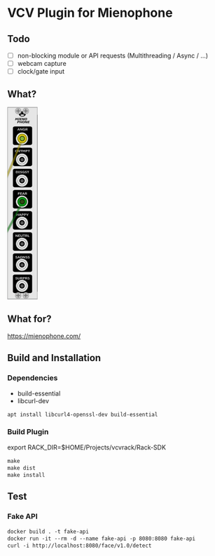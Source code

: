 # VCV Plugin for Mienophone

## Todo

- [ ] non-blocking module or API requests (Multithreading / Async / ...)
- [ ] webcam capture
- [ ] clock/gate input

## What?

![Rack module](res/Mienophone.png)

## What for?

https://mienophone.com/

## Build and Installation

### Dependencies

* build-essential
* libcurl-dev

```
apt install libcurl4-openssl-dev build-essential
```

### Build Plugin

export RACK_DIR=$HOME/Projects/vcvrack/Rack-SDK

```
make
make dist
make install
```

## Test

### Fake API

```
docker build . -t fake-api
docker run -it --rm -d --name fake-api -p 8080:8080 fake-api
curl -i http://localhost:8080/face/v1.0/detect
```
